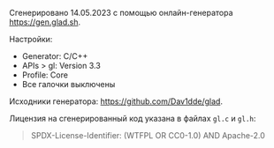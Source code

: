 Сгенерировано 14.05.2023 с помощью онлайн-генератора <https://gen.glad.sh>.

Настройки:
* Generator: C/C++
* APIs > gl: Version 3.3
* Profile: Core
* Все галочки выключены

Исходники генератора: <https://github.com/Dav1dde/glad>.

Лицензия на сгенерированный код указана в файлах `gl.c` и `gl.h`:
> SPDX-License-Identifier: (WTFPL OR CC0-1.0) AND Apache-2.0
